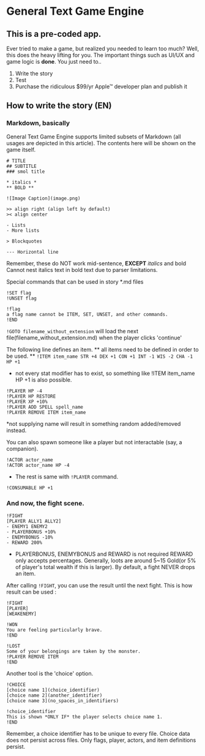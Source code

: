 #  General Text Game Engine

## This is a pre-coded app.
Ever tried to make a game, but realized you needed to learn too much? Well, this does the heavy lifting for you.
The important things such as UI/UX and game logic is **done**. You just need to..

1. Write the story
2. Test
3. Purchase the ridiculous $99/yr Apple™ developer plan and publish it

##  How to write the story (EN)
### Markdown, basically
General Text Game Engine supports limited subsets of Markdown (all usages are depicted in this article). The contents here will be shown on the game itself.

```
# TITLE
## SUBTITLE
### smol title

* italics *
** BOLD **

![Image Caption](image.png)

>> align right (align left by default)
>< align center

- Lists
- More lists

> Blockquotes

--- Horizontal line
```

Remember, these do NOT work mid-sentence, **EXCEPT** *italics* and bold
Cannot nest italics text in bold text due to parser limitations.

Special commands that can be used in story *.md files

```
!SET flag
!UNSET flag

!flag
a flag name cannot be ITEM, SET, UNSET, and other commands.
!END
```
`!GOTO filename_without_extension`
will load the next file(filename_without_extension.md) when the player clicks 'continue'

The following line defines an item. ** all items need to be defined in order to be used. **
`!ITEM item_name STR +4 DEX +1 CON +1 INT -1 WIS -2 CHA -1 HP +1`
* not every stat modifier has to exist, so something like !ITEM item_name HP +1 is also possible.

```
!PLAYER HP -4
!PLAYER HP RESTORE
!PLAYER XP +10%
!PLAYER ADD SPELL spell_name
!PLAYER REMOVE ITEM item_name
```
*not supplying name will result in something random added/removed instead.

You can also spawn someone like a player but not interactable (say, a companion).
```
!ACTOR actor_name
!ACTOR actor_name HP -4
```
* The rest is same with `!PLAYER` command.

```
!CONSUMABLE HP +1
```


### And now, the fight scene.
```
!FIGHT
[PLAYER ALLY1 ALLY2]
- ENEMY1 ENEMY2
- PLAYERBONUS +10%
- ENEMYBONUS -10%
- REWARD 200%
```
* PLAYERBONUS, ENEMYBONUS and REWARD is not required
REWARD only accepts percentages. Generally, loots are around 5~15 Gold(or 5% of player's total wealth if this is larger). By default, a fight NEVER drops an item.

After calling `!FIGHT`, you can use the result until the next fight.
This is how result can be used :

```
!FIGHT
[PLAYER]
[WEAKENEMY]

!WON
You are feeling particularly brave.
!END

!LOST
Some of your belongings are taken by the monster.
!PLAYER REMOVE ITEM
!END
```

Another tool is the 'choice' option.
```
!CHOICE
[choice name 1](choice_identifier)
[choice name 2](another_identifier)
[choice name 3](no_spaces_in_identifiers)

!choice_identifier
This is shown *ONLY IF* the player selects choice name 1.
!END
```
Remember, a choice identifier has to be unique to every file. Choice data does not persist across files. Only flags, player, actors, and item definitions persist.
